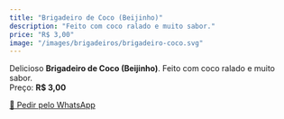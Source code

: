 ```yaml
---
title: "Brigadeiro de Coco (Beijinho)"
description: "Feito com coco ralado e muito sabor."
price: "R$ 3,00"
image: "/images/brigadeiros/brigadeiro-coco.svg"
---
```


Delicioso **Brigadeiro de Coco (Beijinho)**. Feito com coco ralado e muito sabor.  
Preço: **R$ 3,00**  

[📱 Pedir pelo WhatsApp](https://wa.me/5511999999999?text=Quero+encomendar:+Brigadeiro+de+Coco+(Beijinho))
